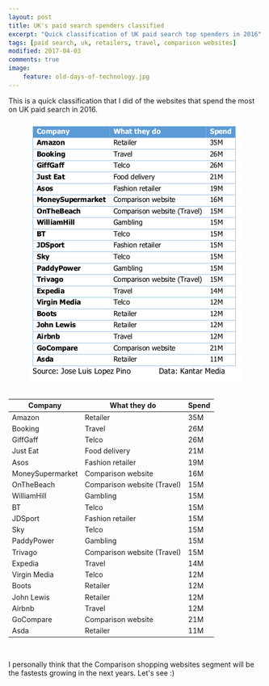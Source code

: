 ```yaml
---
layout: post
title: UK's paid search spenders classified
excerpt: "Quick classification of UK paid search top spenders in 2016"
tags: [paid search, uk, retailers, travel, comparison websites]
modified: 2017-04-03
comments: true
image:
    feature: old-days-of-technology.jpg
---
```


This is a quick classification that I did of the websites that spend the most on UK paid search in 2016.


<center>
<a href="/images/uk_paid_search_2016_classified.png">
  <img src="/images/uk_paid_search_2016_classified.png" alt="UK paid search 2016 classified"/>
</a>
</center>
<br/>

<table width="50%">
<thead><tr><th>Company</th><th>What they do</th><th>Spend</th></tr></thead><tbody>
 <tr><td>Amazon</td><td>Retailer</td><td>35M</td></tr>
 <tr><td>Booking</td><td>Travel</td><td>26M</td></tr>
 <tr><td>GiffGaff</td><td>Telco</td><td>26M</td></tr>
 <tr><td>Just Eat</td><td>Food delivery</td><td>21M</td></tr>
 <tr><td>Asos</td><td>Fashion retailer</td><td>19M</td></tr>
 <tr><td>MoneySupermarket</td><td>Comparison website</td><td>16M</td></tr>
 <tr><td>OnTheBeach</td><td>Comparison website (Travel)</td><td>15M</td></tr>
 <tr><td>WilliamHill</td><td>Gambling</td><td>15M</td></tr>
 <tr><td>BT</td><td>Telco</td><td>15M</td></tr>
 <tr><td>JDSport</td><td>Fashion retailer</td><td>15M</td></tr>
 <tr><td>Sky</td><td>Telco</td><td>15M</td></tr>
 <tr><td>PaddyPower</td><td>Gambling</td><td>15M</td></tr>
 <tr><td>Trivago</td><td>Comparison website (Travel)</td><td>15M</td></tr>
 <tr><td>Expedia</td><td>Travel</td><td>14M</td></tr>
 <tr><td>Virgin Media</td><td>Telco</td><td>12M</td></tr>
 <tr><td>Boots</td><td>Retailer</td><td>12M</td></tr>
 <tr><td>John Lewis</td><td>Retailer</td><td>12M</td></tr>
 <tr><td>Airbnb</td><td>Travel</td><td>12M</td></tr>
 <tr><td>GoCompare</td><td>Comparison website</td><td>21M</td></tr>
 <tr><td>Asda</td><td>Retailer</td><td>11M</td></tr>
</tbody></table>
<br/>

I personally think that the Comparison shopping websites segment will be the fastests growing in the next years. Let's see :)
